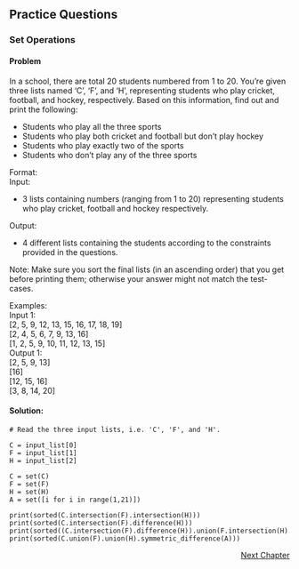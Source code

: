 ## Practice Questions

### Set Operations
#### Problem
In a school, there are total 20 students numbered from 1 to 20. You’re given three lists named ‘C’, ‘F’, and ‘H’, representing students who play cricket, football, and hockey, respectively. Based on this information, find out and print the following: 
- Students who play all the three sports
- Students who play both cricket and football but don’t play hockey
- Students who play exactly two of the sports
- Students who don’t play any of the three sports

Format: </br>
Input: </br>
- 3 lists containing numbers (ranging from 1 to 20) representing students who play cricket, football and hockey respectively. </br>

Output: </br>
- 4 different lists containing the students according to the constraints provided in the questions.

Note: Make sure you sort the final lists (in an ascending order) that you get before printing them; otherwise your answer might not match the test-cases. </br>

Examples: </br>
Input 1: </br>
[2, 5, 9, 12, 13, 15, 16, 17, 18, 19]  </br>
[2, 4, 5, 6, 7, 9, 13, 16]</br>
[1, 2, 5, 9, 10, 11, 12, 13, 15]</br>
Output 1: </br>
[2, 5, 9, 13] </br>
[16] </br> 
[12, 15, 16] </br>
[3, 8, 14, 20] </br>


#### Solution:

    # Read the three input lists, i.e. 'C', 'F', and 'H'.

    C = input_list[0]
    F = input_list[1]
    H = input_list[2]

    C = set(C)
    F = set(F)
    H = set(H)
    A = set([i for i in range(1,21)])

    print(sorted(C.intersection(F).intersection(H)))
    print(sorted(C.intersection(F).difference(H)))
    print(sorted((C.intersection(F).difference(H)).union(F.intersection(H).difference(C)).union(H.intersection(C).difference(F))))
    print(sorted(C.union(F).union(H).symmetric_difference(A)))

<p align="right">
   <a href=“../../1.2.%20Python%20for%20Data%20Science/1.2.1%20Numpy%20I.md“>Next Chapter</a>
</p>
